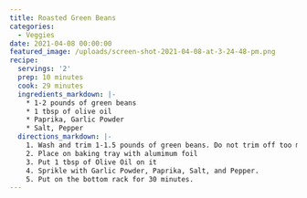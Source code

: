 ```yaml
---
title: Roasted Green Beans
categories:
  - Veggies
date: 2021-04-08 00:00:00
featured_image: /uploads/screen-shot-2021-04-08-at-3-24-48-pm.png
recipe:
  servings: '2'
  prep: 10 minutes
  cook: 29 minutes
  ingredients_markdown: |-
    * 1-2 pounds of green beans
    * 1 tbsp of olive oil
    * Paprika, Garlic Powder
    * Salt, Pepper
  directions_markdown: |-
    1. Wash and trim 1-1.5 pounds of green beans. Do not trim off too much.
    2. Place on baking tray with alumimum foil
    3. Put 1 tbsp of Olive Oil on it
    4. Sprikle with Garlic Powder, Paprika, Salt, and Pepper.
    5. Put on the bottom rack for 30 minutes.
---
```

